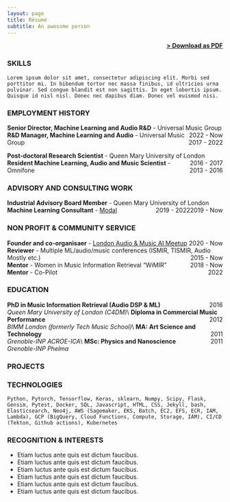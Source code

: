 ```yaml
---
layout: page
title: Résumé
subtitle: An awesome person
---
```


<span style="float: right; "><a href="{{ '/assets/resume.pdf' | prepend: site.baseurl }}"><strong>> Download as PDF</strong></a> </span>
<br>

### SKILLS
``` Lorem ipsum dolor sit amet, consectetur adipiscing elit. Morbi sed porttitor mi. In bibendum tortor nec massa finibus, id ultricies urna pulvinar. Sed congue blandit est non sagittis. In eget lobortis ipsum. Quisque id nisl nisl. Donec nec dapibus diam. Donec vel euismod nisi.  ```  



### EMPLOYMENT HISTORY

**Senior Director, Machine Learning and Audio R&D** - Universal Music Group <span style="float: right; ">2022 - Now</span>  
**R&D Manager, Machine Learning and Audio** - Universal Music Group <span style="float: right; ">2017 - 2022</span>  
<!-- _I created and lead the Music & Audio Machine Learning Lab (MAML)_ -->
**Post-doctoral Research Scientist** - Queen Mary University of London <span style="float: right; ">2016 - 2017</span>  
**Resident Machine Learning, Audio and Music Scientist** - Omnifone <span style="float: right; ">2013 - 2016</span>  

### ADVISORY AND CONSULTING WORK

**Industrial Advisory Board Member** - Queen Mary University of London <span style="float: right; ">2019 - Now</span>  
**Machine Learning Consultant** - [Modal](https://www.modal.org.uk) <span style="float: right; ">2019 - 2022</span>  

### NON PROFIT & COMMUNITY SERVICE
**Founder and co-organisaer** - [London Audio & Music AI Meetup](https://www.meetup.com/london-audio-and-music-ai-meetup/)<span style="float: right; ">2020 - Now</span>  
**Reviewer** - Multiple ML/audio/music conferences (ISMIR, TISMIR, Audio Mostly etc.)<span style="float: right; ">2015 - Now</span>  
**Mentor** - Women in Music Information Retrieval “WiMIR” <span style="float: right; ">2018 - Now</span>  
**Mentor** - Co-Pilot <span style="float: right; ">2022</span>  


### EDUCATION

**PhD in Music Information Retrieval (Audio DSP & ML)** <span style="float: right; ">2016</span>  
_Queen Mary University of London (C4DM)_\\
**Diploma in Commercial Music Performance** <span style="float: right; ">2012</span>  
_BIMM London (formerly Tech Music School)_\\
**MA: Art Science and Technology** <span style="float: right; ">2011</span>  
_Grenoble-INP ACROE-ICA_\\
**MSc: Physics and Nanoscience** <span style="float: right; ">2011</span>  
_Grenoble-INP Phelma_

### PROJECTS

### TECHNOLOGIES
```Python, Pytorch, Tensorflow, Keras, sklearn, Numpy, Scipy, Flask, Gensim, Pytest, Docker, SQL, Javascript, HTML, CSS, Jekyll, bash, Elasticsearch, Neo4j, AWS (Sagemaker, EKS, Batch, EC2, EFS, ECR, IAM, Lambda), GCP (BigQuery, Cloud Functions, Compute, Storage, IAM), CI/CD (Tekton, Github actions), Kubernetes```

### RECOGNITION & INTERESTS

- Etiam luctus ante quis est dictum faucibus.
- Etiam luctus ante quis est dictum faucibus.
- Etiam luctus ante quis est dictum faucibus.
- Etiam luctus ante quis est dictum faucibus.
- Etiam luctus ante quis est dictum faucibus.
- Etiam luctus ante quis est dictum faucibus.